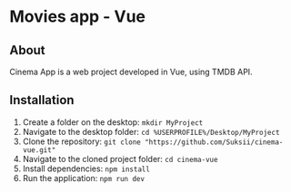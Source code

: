 # Movies app - Vue

## About
Cinema App is a web project developed in Vue, using TMDB API.

## Installation
1. Create a folder on the desktop: `mkdir MyProject` 
2. Navigate to the desktop folder: `cd %USERPROFILE%/Desktop/MyProject`
3. Clone the repository: `git clone "https://github.com/Suksii/cinema-vue.git"`
4. Navigate to the cloned project folder: `cd cinema-vue`
5. Install dependencies: `npm install`
6. Run the application: `npm run dev`

